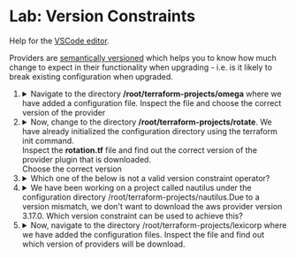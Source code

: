 # Lab: Version Constraints

Help for the [VSCode editor](https://github.com/kodekloudhub/community-faq/blob/main/docs/vscode-tips.md).

Providers are [semantically versioned](https://semver.org/) which helps you to know how much change to expect in their functionality when upgrading - i.e. is it likely to break existing configuration when upgraded.


1.  <details>
    <summary>Navigate to the directory <b>/root/terraform-projects/omega</b> where we have added a configuration file. Inspect the file and choose the correct version of the provider </summary>

    1. Navigate to the indicated directory in Explorer pane
    1. Inspect the `.tf` files. Look for a `terraform` block, where the provider and version are defined.

    </details>

1.  <details>
    <summary>Now, change to the directory <b>/root/terraform-projects/rotate</b>. We have already initialized the configuration directory using the terraform init command.<br/>Inspect the <b>rotation.tf</b> file and find out the correct version of the provider plugin that is downloaded.<br/>Choose the correct version</summary>

    1. Navigate to the indicated directory in Explorer pane
    1. Inspect the `terraform` block. There is an expression for the version, which breaks down as
        * Greater than 3.45.0 _and_
        * Not equal to 3.46.0 _and_
        * Less than 3.48.0

        Read the three constraints treating each comma as `and`. This leaves only one possible answer.

    </details>

1.  <details>
    <summary>Which one of the below is not a valid version constraint operator?</summary>

    Refer to the [documentation](https://developer.hashicorp.com/terraform/language/expressions/version-constraints#version-constraint-syntax)

    The incorrect one is `==` because it should be `=`

    </details>

1.  <details>
    <summary>We have been working on a project called nautilus under the configuration directory /root/terraform-projects/nautilus.</b>Due to a version mismatch, we don't want to download the aws provider version 3.17.0. Which version constraint can be used to achieve this?</summary>

    Since it is a specific version we don't want, then we can use the Not Equals operator which is `!=` 



    </details>

1.  <details>
    <summary>Now, navigate to the directory /root/terraform-projects/lexicorp where we have added the configuration files. Inspect the file and find out which version of providers will be download.</summary>

    1. Look at the kubernetes provider:

        * Greater than 1.12.0 _and_
        * Not equal to 1.13.1 _and_
        * Less than 1.13.3

        Terraform will choose the highest version available based on the constraints, therefore `1.13.2`

    1. Look at the helm provider. Here it is using the "pessimistic constraint" operator, which will choose the hoigest available version of the last digit in the requested version, so `~> 1.2.0` means the highest available `1.2.x`. To find `x` we need to check the [provider documentation](https://registry.terraform.io/providers/hashicorp/helm/latest/docs).

        You will note that the latest version is much higher than 1.2.4 (2.8.0 at the time of writing) so we'll need to check the version history of the provider.

        1. Near the top where it has<br/>`Providers / hashicorp / helm / Version 2.8.0`<br/>there is a drop-down arrow next to the version. Click it.
        1. In the expanded menu, click `View all versions` which will grow the menu.
        1. Scroll down to find the `1.2` versions and note the highest 1.2 version. This is the answer for the helm provider - `1.2.4`

    </details>

